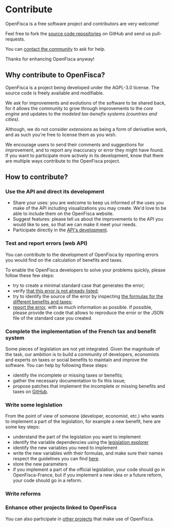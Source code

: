 # Contribute

OpenFisca is a free software project and contributors are very welcome!

Feel free to fork the [source code repositories](https://github.com/openfisca) on GitHub and send us pull-requests.

You can [contact the community](../community.md) to ask for help.

Thanks for enhancing OpenFisca anyway!

## Why contribute to OpenFisca?

OpenFisca is a project being developed under the AGPL-3.0 license.
The source code is freely available and modifiable.

We ask for improvements and evolutions of the software to be shared back, for it allows the community to grow through improvements to the _core engine_ and updates to the _modeled tax-benefix systems (countries and cities)_.

Although, we do not consider _extensions_ as being a form of derivative work, and as such you're free to license them as you wish.

We encourage users to send their comments and suggestions for improvement,
and to report any inaccuracy or error they might have found.
If you want to participate more actively in its development,
know that there are multiple ways contribute to the OpenFisca project.

## How to contribute?

### Use the API and direct its development

- Share your uses: you are welcome to keep us informed of the uses
you make of the API including visualizations you may create.
We'd love to be able to include them on the OpenFisca website.
- Suggest features: please tell us about the improvements
to the API you would like to see, so that we can make it meet your needs.
- Participate directly in the [API's development](https://github.com/openfisca/openfisca-core).

### Test and report errors (web API)

You can contribute to the development of OpenFisca by reporting errors you would find on the calculation of benefits and taxes.

To enable the OpenFisca developers to solve your problems quickly, please follow these few steps:

- try to create a minimal standard case that generates the error;
- verify [that this error is not already listed](https://github.com/openfisca/openfisca-france/issues?state=open);
- try to identify the source of the error by inspecting [the formulas for the different benefits and taxes](https://legislation.openfisca.fr/variables);
- [report the error](https://github.com/openfisca/openfisca-france/issues/new), with as much information as possible. If possible, please provide the code that allows to reproduce the error or the JSON file of the standard case you created.

### Complete the implementation of the French tax and benefit system

Some pieces of legislation are not yet integrated. Given the magnitude of the task, our ambition is to build a community of developers, economists and experts on taxes or social benefits to maintain and improve the software. You can help by following these steps:

- identify the incomplete or missing taxes or benefits;
- gather the necessary documentation to fix this issue;
- propose patches that implement the incomplete or missing benefits and
taxes on [GitHub](https://github.com/openfisca/openfisca-france/).

### Write some legislation

From the point of view of someone (developer, economist, etc.) who wants to implement a part of the legislation, for example a new benefit, here are some key steps:

- understand the part of the legislation you want to implement
- identify the variable dependencies using the [legislation explorer](https://legislation.openfisca.fr/)
- identify the new variables you need to implement
- write the new variables with their formulas, and make sure their names respect the guidelines you can find [here](https://github.com/openfisca/openfisca-france/wiki/Openfisca-variables-naming-guidelines).
- store the new parameters
- if you implement a part of the official legislation, your code should go in OpenFisca-France, but if you implement a new idea or a future reform, your code should go in a reform.

### Write reforms


### Enhance other projects linked to OpenFisca

You can also participate in [other projects](../community.md) that make use of
OpenFisca.
